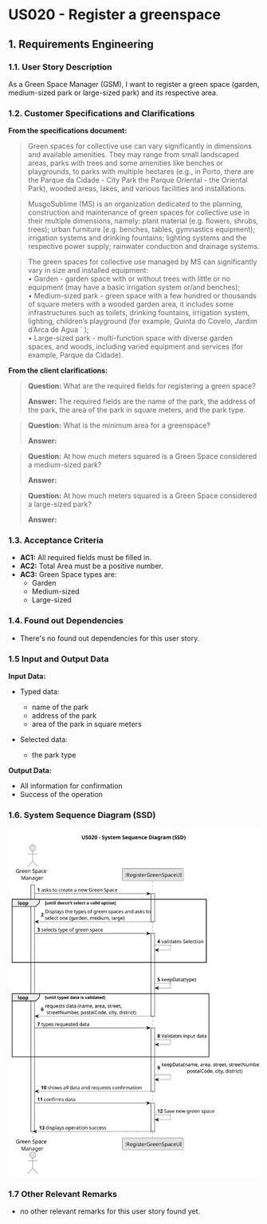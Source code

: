 # US020 - Register a greenspace


## 1. Requirements Engineering

### 1.1. User Story Description

As a Green Space Manager (GSM), I want to register a green
space (garden, medium-sized park or large-sized park) and its respective
area.

### 1.2. Customer Specifications and Clarifications 

**From the specifications document:**

> Green spaces for collective use can vary significantly in dimensions and
available amenities. They may range from small landscaped areas, parks
with trees and some amenities like benches or playgrounds, to parks with
multiple hectares (e.g., in Porto, there are the Parque da Cidade - City 
 Park the Parque Oriental - the Oriental Park), wooded areas, lakes, and various
 facilities and installations.

>MusgoSublime (MS) is an organization dedicated to the planning, construction and maintenance of green spaces for collective use in their multiple
  dimensions, namely: plant material (e.g. flowers, shrubs, trees); urban furniture (e.g. benches, tables, gymnastics equipment); irrigation systems and
  drinking fountains; lighting systems and the respective power supply; rainwater conduction and drainage systems.

> The green spaces for collective use managed by MS can significantly vary in
size and installed equipment: <br>
• Garden - garden space with or without trees with little or no equipment
(may have a basic irrigation system or/and benches);<br>
• Medium-sized park - green space with a few hundred or thousands of
square meters with a wooded garden area, it includes some infrastructures such as toilets, drinking fountains, irrigation system, lighting,
children’s playground (for example, Quinta do Covelo, Jardim d’Arca
de Agua ´ );<br>
• Large-sized park - multi-function space with diverse garden spaces, and
woods, including varied equipment and services (for example, Parque
da Cidade).


**From the client clarifications:**

> **Question:** What are the required fields for registering a green space?
>
> **Answer:**  The required fields are the name of the park, the address of the park, the area of the park in square meters, and the park type.

> **Question:** What is the minimum area for a greenspace?
>
> **Answer:** 

> **Question:** At how much meters squared is a Green Space considered a medium-sized park?
> 
> **Answer:** 

> **Question:** At how much meters squared is a Green Space considered a large-sized park?
> 
> **Answer:**

### 1.3. Acceptance Criteria

* **AC1:** All required fields must be filled in.
* **AC2:** Total Area must be a positive number.
* **AC3:** Green Space types are:
  * Garden
  * Medium-sized
  * Large-sized

### 1.4. Found out Dependencies

* There's no found out dependencies for this user story.

### 1.5 Input and Output Data

**Input Data:**

* Typed data:
    * name of the park
    * address of the park
    * area of the park in square meters
	
* Selected data:
    * the park type

**Output Data:**

* All information for confirmation
* Success of the operation

### 1.6. System Sequence Diagram (SSD)

![System Sequence Diagram](svg/us020-system-sequence-diagram.svg)

### 1.7 Other Relevant Remarks

* no other relevant remarks for this user story found yet.